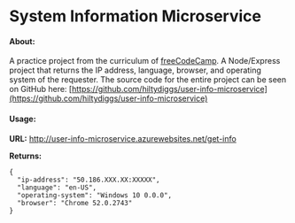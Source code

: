 # System Information Microservice

#### About:

A practice project from the curriculum of [freeCodeCamp](http://freecodecamp.com). A Node/Express project that returns the IP address, language, browser, and operating system of the requester. The source code for the entire project can be seen on GitHub here: [https://github.com/hiltydiggs/user-info-microservice](https://github.com/hiltydiggs/user-info-microservice)

#### Usage:

**URL:** <http://user-info-microservice.azurewebsites.net/get-info>

**Returns:**

```
{
  "ip-address": "50.186.XXX.XX:XXXXX",
  "language": "en-US",
  "operating-system": "Windows 10 0.0.0",
  "browser": "Chrome 52.0.2743"
}
```
